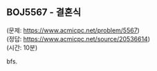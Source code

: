 ## BOJ5567 - 결혼식  
(문제: https://www.acmicpc.net/problem/5567)  
(정답: https://www.acmicpc.net/source/20536614)  
(시간: 10분)  

bfs.